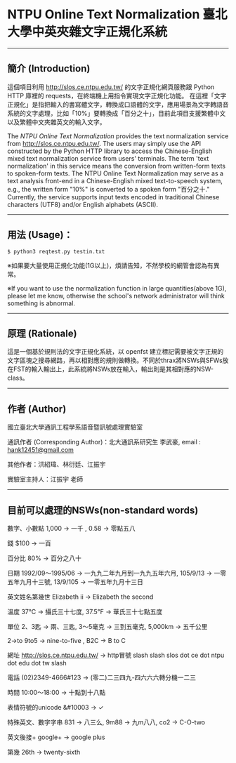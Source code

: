 # NTPU Online Text Normalization 臺北大學中英夾雜文字正規化系統 


---

## 簡介 (Introduction)
這個項目利用 <a href="http://slos.ce.ntpu.edu.tw/">http://slos.ce.ntpu.edu.tw/</a> 的文字正規化網頁服務跟 Python HTTP 庫裡的 requests，在終端機上用指令實現文字正規化功能。
在這裡「文字正規化」是指把輸入的書寫體文字，轉換成口語體的文字，應用場景為文字轉語音系統的文字處理，比如「10%」要轉換成「百分之十」，目前此項目支援繁體中文以及繁體中文夾雜英文的輸入文字。

The *NTPU Online Text Normalization* provides the text normalization service from http://slos.ce.ntpu.edu.tw/. The users may simply use the API constructed by the Python HTTP library to access the Chinese-English mixed text normalization service from users' terminals. The term 'text normalization' in this service means the conversion from written-form texts to spoken-form texts. The NTPU Online Text Normalization may serve as a text analysis front-end in a Chinese-English mixed text-to-speech system, e.g., the written form "10%" is converted to a spoken form "百分之十." Currently, the service supports input texts encoded in traditional Chinese characters (UTF8) and/or English alphabets (ASCII).

---

## 用法 (Usage)：
```
$ python3 reqtest.py testin.txt
```
※如果要大量使用正規化功能(1G以上)，煩請告知，不然學校的網管會認為有異常。

※If you want to use the normalization function in large quantities(above 1G), please let me know, otherwise the school's network administrator will think something is abnormal.

---

## 原理 (Rationale)

這是一個基於規則法的文字正規化系統，以 openfst 建立標記需要被文字正規的文字區塊之搜尋網路，再以相對應的規則做轉換。不同於thrax將NSWs與SFWs放在FST的輸入輸出上，此系統將NSWs放在輸入，輸出則是其相對應的NSW-class。

---

## 作者 (Author)
國立臺北大學通訊工程學系語音暨訊號處理實驗室

通訊作者 (Corresponding Author)：北大通訊系研究生 李武豪, email : hank12451@gmail.com

其他作者：洪紹瑋、林衍廷、江振宇

實驗室主持人：江振宇 老師

---

## 目前可以處理的NSWs(non-standard words)
數字、小數點
  1,000 -> 一千 ,
  0.58 -> 零點五八
  
錢
  $100 ->  一百
  
百分比
  80% ->  百分之八十
  
日期
  1992/09～1995/06 ->  一九九二年九月到一九九五年六月,
  105/9/13 ->  一零五年九月十三號,
  13/9/105 ->  一零五年九月十三日
  
英文姓名第幾世
  Elizabeth ii ->  Elizabeth the second
  
溫度
  37℃ ->  攝氏三十七度,
  37.5℉ ->  華氏三十七點五度
  
單位
  2、3匙 ->  兩、三匙,
  3～5毫克 ->  三到五毫克,
  5,000km ->  五千公里
  
2->to
  9to5 ->  nine-to-five ,
  B2C ->  B to C
  
網址
  http://slos.ce.ntpu.edu.tw/  ->  http冒號 slash  slash slos dot ce dot ntpu dot edu dot tw slash
  
電話
  (02)2349-4666#123 ->  (零二)二三四九-四六六六轉分機一二三
  
時間
  10:00～18:00 ->  十點到十八點
  
表情符號的unicode 
  &#10003 ->  ✓
  
特殊英文、數字字串
  831 ->  八三么,
  9m88 ->  九m八八,
  co2 ->  C-O-two
  
英文後接+
  google+ ->  google plus
  
第幾
  26th ->  twenty-sixth
  
